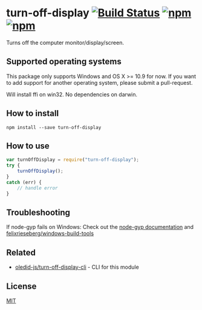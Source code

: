 # turn-off-display [![Build Status](https://travis-ci.org/oledid-js/turn-off-display.svg?branch=master)](https://travis-ci.org/oledid-js/turn-off-display) [![npm](https://img.shields.io/npm/dt/turn-off-display.svg)](https://www.npmjs.com/package/turn-off-display) [![npm](https://img.shields.io/npm/v/turn-off-display.svg)](https://www.npmjs.com/package/turn-off-display)

Turns off the computer monitor/display/screen.


## Supported operating systems

This package only supports Windows and OS X >= 10.9 for now.
If you want to add support for another operating system, please submit a pull-request.

Will install ffi on win32. No dependencies on darwin.


## How to install
```
npm install --save turn-off-display
```


## How to use
```js
var turnOffDisplay = require("turn-off-display");
try {
	turnOffDisplay();
}
catch (err) {
	// handle error
}
```

## Troubleshooting
If node-gyp fails on Windows:
Check out the [node-gyp documentation](https://github.com/nodejs/node-gyp) and [felixrieseberg/windows-build-tools](https://github.com/felixrieseberg/windows-build-tools)


## Related
* [oledid-js/turn-off-display-cli](https://github.com/oledid-js/turn-off-display-cli) - CLI for this module


## License

[MIT](LICENSE)
